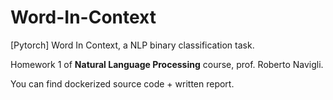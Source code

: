 # Word-In-Context

[Pytorch] Word In Context, a NLP binary classification task.

Homework 1 of **Natural Language Processing** course, prof. Roberto Navigli.

You can find dockerized source code + written report.
